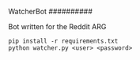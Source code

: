 WatcherBot
##########

Bot written for the Reddit ARG

```
pip install -r requirements.txt
python watcher.py <user> <password>
```
